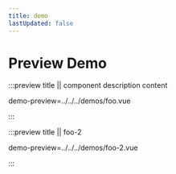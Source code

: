 ```yaml
---
title: demo
lastUpdated: false
---
```


# Preview Demo

<preview path="../../../demos/foo.vue" title="基本使用" description="测试使用 Element Plus 组件"></preview>

:::preview title || component description content

demo-preview=../../../demos/foo.vue

:::

<preview path="../../../demos/foo-2.vue" title="基本使用" description="foo-2"></preview>

:::preview title || foo-2

demo-preview=../../../demos/foo-2.vue

:::
